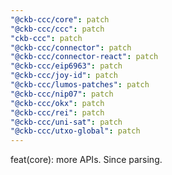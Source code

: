 ```yaml
---
"@ckb-ccc/core": patch
"@ckb-ccc/ccc": patch
"ckb-ccc": patch
"@ckb-ccc/connector": patch
"@ckb-ccc/connector-react": patch
"@ckb-ccc/eip6963": patch
"@ckb-ccc/joy-id": patch
"@ckb-ccc/lumos-patches": patch
"@ckb-ccc/nip07": patch
"@ckb-ccc/okx": patch
"@ckb-ccc/rei": patch
"@ckb-ccc/uni-sat": patch
"@ckb-ccc/utxo-global": patch
---
```


feat(core): more APIs. Since parsing.

